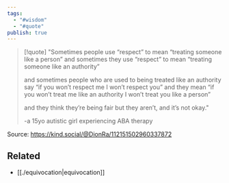 ```yaml
---
tags:
  - "#wisdom"
  - "#quote"
publish: true
---
```

> [!quote]
> "Sometimes people use “respect” to mean “treating someone like a person” and sometimes they use “respect” to mean “treating someone like an authority”
> 
> and sometimes people who are used to being treated like an authority say “if you won’t respect me I won’t respect you” and they mean “if you won’t treat me like an authority I won’t treat you like a person”
> 
> and they think they’re being fair but they aren’t, and it’s not okay."
> 
> -a 15yo autistic girl experiencing ABA therapy

Source: https://kind.social/@DionRa/112151502960337872

## Related
- [[./equivocation|equivocation]]